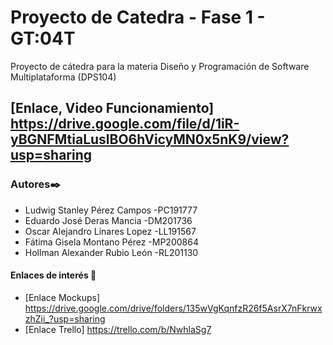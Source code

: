 # Proyecto de Catedra - Fase 1 - GT:04T
Proyecto de cátedra para la materia Diseño y Programación de Software Multiplataforma (DPS104)

## [Enlace, Video Funcionamiento] https://drive.google.com/file/d/1iR-yBGNFMtiaLuslBO6hVicyMN0x5nK9/view?usp=sharing

### Autores✒️
* Ludwig Stanley Pérez Campos    -PC191777
* Eduardo José Deras Mancia      -DM201736
* Oscar Alejandro Linares Lopez  -LL191567
* Fátima Gisela Montano Pérez    -MP200864 
* Hollman Alexander Rubio León   -RL201130

#### Enlaces de interés 👀

*  [Enlace Mockups] https://drive.google.com/drive/folders/135wVgKqnfzR26f5AsrX7nFkrwxzhZii_?usp=sharing
*  [Enlace Trello] https://trello.com/b/NwhlaSg7

